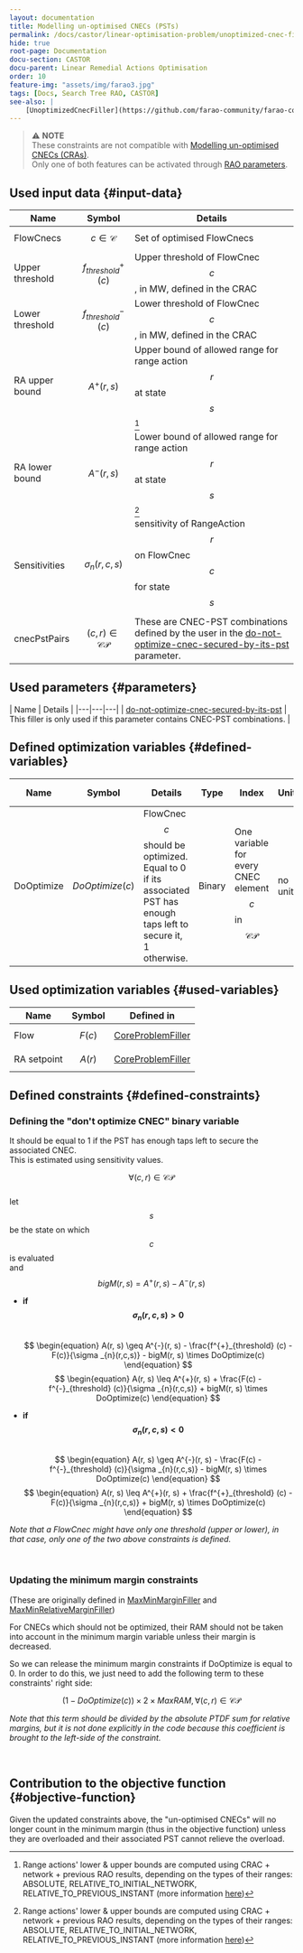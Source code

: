 ```yaml
---
layout: documentation
title: Modelling un-optimised CNECs (PSTs)
permalink: /docs/castor/linear-optimisation-problem/unoptimized-cnec-filler-pst
hide: true
root-page: Documentation
docu-section: CASTOR
docu-parent: Linear Remedial Actions Optimisation
order: 10
feature-img: "assets/img/farao3.jpg"
tags: [Docs, Search Tree RAO, CASTOR]
see-also: |
    [UnoptimizedCnecFiller](https://github.com/farao-community/farao-core/blob/master/ra-optimisation/search-tree-rao/src/main/java/com/farao_community/farao/search_tree_rao/linear_optimisation/algorithms/fillers/UnoptimizedCnecFiller.java)
---
```


> ⚠️  **NOTE**  
> These constraints are not compatible with [Modelling un-optimised CNECs (CRAs)](unoptimized-cnec-filler-cra).  
> Only one of both features can be activated through [RAO parameters](/docs/parameters#not-optimized-cnecs).

## Used input data {#input-data}

| Name            | Symbol                     | Details                                                                    |
|-----------------|----------------------------|----------------------------------------------------------------------------|
| FlowCnecs       | $$c \in \mathcal{C}$$      | Set of optimised FlowCnecs                                                 |
| Upper threshold | $$f^{+}_{threshold} (c)$$  | Upper threshold of FlowCnec $$c$$, in MW, defined in the CRAC              |
| Lower threshold | $$f^{-}_{threshold} (c)$$  | Lower threshold of FlowCnec $$c$$, in MW, defined in the CRAC              |
| RA upper bound  | $$A^{+}(r,s)$$             | Upper bound of allowed range for range action $$r$$ at state $$s$$[^1]     |                                                                                                                                                                                                                                                                                                                                                                                                                                                                                                                                                                                              |
| RA lower bound  | $$A^{-}(r,s)$$             | Lower bound of allowed range for range action $$r$$ at state $$s$$[^1]     |                                                                                                                                                                                                                                                                                                                                                                                                                                                                                                                                                                                              |
| Sensitivities   | $$\sigma _{n}(r,c,s)$$     | sensitivity of RangeAction $$r$$ on FlowCnec $$c$$ for state $$s$$         |
| cnecPstPairs    | $$(c, r)\in \mathcal{CP}$$ | These are CNEC-PST combinations defined by the user in the [do-not-optimize-cnec-secured-by-its-pst](/docs/parameters#do-not-optimize-cnec-secured-by-its-pst) parameter. |

[^1]: Range actions' lower & upper bounds are computed using CRAC + network + previous RAO results, depending on the 
types of their ranges: ABSOLUTE, RELATIVE_TO_INITIAL_NETWORK, RELATIVE_TO_PREVIOUS_INSTANT (more information [here](/docs/input-data/crac/json#range-actions))

## Used parameters {#parameters}

| Name | Details |
|---|---|---|
| [do-not-optimize-cnec-secured-by-its-pst](/docs/parameters#do-not-optimize-cnec-secured-by-its-pst) | This filler is only used if this parameter contains CNEC-PST combinations. |

## Defined optimization variables {#defined-variables}

| Name         | Symbol              | Details                                                                                                              | Type | Index                                                                                                                                                              | Unit | Lower bound | Upper bound |
|--------------|---------------------|----------------------------------------------------------------------------------------------------------------------|---|--------------------------------------------------------------------------------------------------------------------------------------------------------------------|---|---|---|
| DoOptimize | $$DoOptimize(c)$$ | FlowCnec $$c$$ should be optimized. Equal to 0 if its associated PST has enough taps left to secure it, 1 otherwise. | Binary | One variable for every CNEC element $$c$$ in $$\mathcal{CP}$$ | no unit | 0 | 1 |

## Used optimization variables {#used-variables}

| Name | Symbol | Defined in |
|---|---|---|
| Flow | $$F(c)$$ | [CoreProblemFiller](core-problem-filler#defined-variables) |
| RA setpoint | $$A(r)$$ | [CoreProblemFiller](core-problem-filler#defined-variables) |


## Defined constraints {#defined-constraints}

### Defining the "don't optimize CNEC" binary variable

It should be equal to 1 if the PST has enough taps left to secure the associated CNEC.  
This is estimated using sensitivity values.  

$$\forall (c, r)\in \mathcal{CP}$$  
let $$s$$ be the state on which $$c$$ is evaluated  
and $$bigM(r, s) = A^{+}(r, s) - A^{-}(r, s)$$  

- **if $$\sigma _{n}(r,c,s) \gt 0$$**  
  $$
  \begin{equation}
  A(r, s) \geq A^{-}(r, s) - \frac{f^{+}_{threshold} (c) - F(c)}{\sigma _{n}(r,c,s)} - bigM(r, s) \times DoOptimize(c)
  \end{equation}
  $$
  $$
  \begin{equation}
  A(r, s) \leq A^{+}(r, s) + \frac{F(c) - f^{-}_{threshold} (c)}{\sigma _{n}(r,c,s)} + bigM(r, s) \times DoOptimize(c)
  \end{equation}
  $$  

- **if $$\sigma _{n}(r,c,s) \lt 0$$**  
  $$
  \begin{equation}
  A(r, s) \geq A^{-}(r, s) - \frac{F(c) - f^{-}_{threshold} (c)}{\sigma _{n}(r,c,s)} - bigM(r, s) \times DoOptimize(c)
  \end{equation}
  $$
  $$
  \begin{equation}
  A(r, s) \leq A^{+}(r, s) + \frac{f^{+}_{threshold} (c) - F(c)}{\sigma _{n}(r,c,s)} + bigM(r, s) \times DoOptimize(c)
  \end{equation}
  $$  


*Note that a FlowCnec might have only one threshold (upper or lower), in that case, only one of the two above constraints is defined.*  

<br>

### Updating the minimum margin constraints

(These are originally defined in [MaxMinMarginFiller](max-min-margin-filler#defined-constraints) and [MaxMinRelativeMarginFiller](max-min-relative-margin-filler#defined-constraints))  

For CNECs which should not be optimized, their RAM should not be taken into account in the minimum margin variable unless their margin is decreased.  

So we can release the minimum margin constraints if DoOptimize is equal to 0. In order to do this, we just need to add the following term to these constraints' right side:  

$$
\begin{equation}
(1 - DoOptimize(c)) \times 2 \times MaxRAM, \forall  (c, r) \in \mathcal{CP}
\end{equation}
$$  

*Note that this term should be divided by the absolute PTDF sum for relative margins, but it is not done explicitly in the code because this coefficient is brought to the left-side of the constraint.*

<br>


## Contribution to the objective function {#objective-function}

Given the updated constraints above, the "un-optimised CNECs" will no longer count in the minimum margin (thus in the 
objective function) unless they are overloaded and their associated PST cannot relieve the overload.

